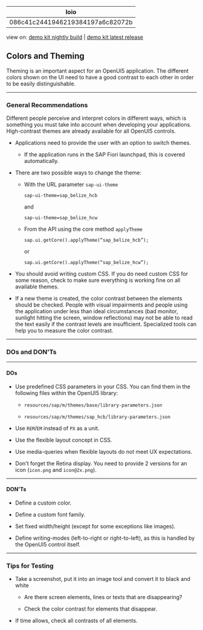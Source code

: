 <!-- loio086c41c2441946219384197a6c82072b -->

| loio |
| -----|
| 086c41c2441946219384197a6c82072b |

<div id="loio">

view on: [demo kit nightly build](https://openui5nightly.hana.ondemand.com/#/topic/086c41c2441946219384197a6c82072b) | [demo kit latest release](https://openui5.hana.ondemand.com/#/topic/086c41c2441946219384197a6c82072b)</div>

## Colors and Theming

Theming is an important aspect for an OpenUI5 application. The different colors shown on the UI need to have a good contrast to each other in order to be easily distinguishable.

***

### General Recommendations

Different people perceive and interpret colors in different ways, which is something you must take into account when developing your applications. High-contrast themes are already available for all OpenUI5 controls.

-   Applications need to provide the user with an option to switch themes.

    -   If the application runs in the SAP Fiori launchpad, this is covered automatically.

-   There are two possible ways to change the theme:

    -   With the URL parameter `sap-ui-theme`

        ```
        sap-ui-theme=sap_belize_hcb
        ```

        and

        ```
        sap-ui-theme=sap_belize_hcw
        ```

    -   From the API using the core method `applyTheme`

        ```
        sap.ui.getCore().applyTheme(“sap_belize_hcb”);
        ```

        or

        ```
        sap.ui.getCore().applyTheme(“sap_belize_hcw”);
        ```

-   You should avoid writing custom CSS. If you do need custom CSS for some reason, check to make sure everything is working fine on all available themes.

-   If a new theme is created, the color contrast between the elements should be checked. People with visual impairments and people using the application under less than ideal circumstances \(bad monitor, sunlight hitting the screen, window reflections\) may not be able to read the text easily if the contrast levels are insufficient. Specialized tools can help you to measure the color contrast.


***

### DOs and DON'Ts

***

#### DOs

-   Use predefined CSS parameters in your CSS. You can find them in the following files within the OpenUI5 library:

    -   `resources/sap/m/themes/base/library-parameters.json`

    -   `resources/sap/m/themes/sap_hcb/library-parameters.json`

-   Use `REM`/`EM` instead of `PX` as a unit.

-   Use the flexible layout concept in CSS.

-   Use media-queries when flexible layouts do not meet UX expectations.

-   Don't forget the Retina display. You need to provide 2 versions for an icon \(`icon.png` and `icon@2x.png`\).


***

#### DON'Ts

-   Define a custom color.

-   Define a custom font family.

-   Set fixed width/height \(except for some exceptions like images\).

-   Define writing-modes \(left-to-right or right-to-left\), as this is handled by the OpenUI5 control itself.


***

### Tips for Testing

-   Take a screenshot, put it into an image tool and convert it to black and white

    -   Are there screen elements, lines or texts that are disappearing?

    -   Check the color contrast for elements that disappear.

-   If time allows, check all contrasts of all elements.


